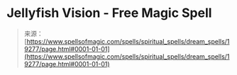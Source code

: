 <!--yml
category: 未分类
date: 2024-06-12 19:01:07
-->

# Jellyfish Vision - Free Magic Spell

> 来源：[https://www.spellsofmagic.com/spells/spiritual_spells/dream_spells/19277/page.html#0001-01-01](https://www.spellsofmagic.com/spells/spiritual_spells/dream_spells/19277/page.html#0001-01-01)
